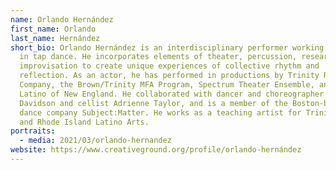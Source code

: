 ```yaml
---
name: Orlando Hernández
first_name: Orlando
last_name: Hernández
short_bio: Orlando Hernández is an interdisciplinary performer working primarily
  in tap dance. He incorporates elements of theater, percussion, research, and
  improvisation to create unique experiences of collective rhythm and
  reflection. As an actor, he has performed in productions by Trinity Repertory
  Company, the Brown/Trinity MFA Program, Spectrum Theater Ensemble, and Arte
  Latino of New England. He collaborated with dancer and choreographer Danielle
  Davidson and cellist Adrienne Taylor, and is a member of the Boston-based tap
  dance company Subject:Matter. He works as a teaching artist for Trinity Rep
  and Rhode Island Latino Arts.
portraits:
  - media: 2021/03/orlando-hernandez
website: https://www.creativeground.org/profile/orlando-hernández
---
```

